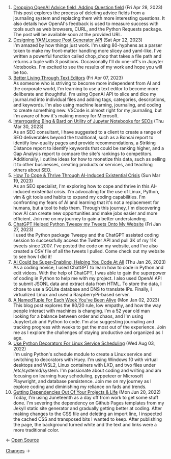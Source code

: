 <ol>
<li><a href="/blog/dropping-openai-advice-field-adding-question-field/">Dropping OpenAI Advice field, Adding Question field</a> (Fri Apr 28, 2023)
<br/>This post explores the process of deleting advice fields from a journaling system and replacing them with more interesting questions. It also details how OpenAI's feedback is used to measure success with tools such as web browsers, CURL, and the Python Requests package. The post will be available soon at the provided URL.</li>
<li><a href="/blog/designing-yamlesque-post-generator-api/">Designing YAMLesque Post Generator API</a> (Sat Apr 22, 2023)
<br/>I'm amazed by how things just work. I'm using 80-hyphens as a parser token to make my front-matter handling more slicey and yaml-like. I've written a powerful function called chop_chop that takes a file path and returns a tuple with 3 positions. Occasionally I'll do one-off's in Jupyter Notebooks. I'm excited to see the results of my work and hope you will be too.</li>
<li><a href="/blog/better-living-through-text-editors/">Better Living Through Text Editors</a> (Fri Apr 07, 2023)
<br/>As someone who is striving to become more independent from AI and the corporate world, I'm learning to use a text editor to become more deliberate and thoughtful. I'm using OpenAI API to slice and dice my journal.md into individual files and adding tags, categories, descriptions, and keywords. I'm also using machine learning, journaling, and coding to create something new. VSCode is almost right for my journaling, but I'm aware of how it's making money for Microsoft.</li>
<li><a href="/blog/interrogating-bing-bard-on-utility-of-jupyter-notebooks-for-seos/">Interrogating Bing & Bard on Utility of Jupyter Notebooks for SEOs</a> (Thu Mar 30, 2023)
<br/>As an SEO consultant, I have suggested to a client to create a range of SEO deliverables beyond the traditional, such as a Bonsai report to identify low-quality pages and provide recommendations, a Striking Distance report to identify keywords that could be ranking higher, and a Gap Analysis report to compare the site's rankings to competitors. Additionally, I outline ideas for how to monetize this data, such as selling it to other businesses, creating products or services, and teaching others about SEO.</li>
<li><a href="/blog/how-to-cope-thrive-through-ai-induced-existential-crisis/">How To Cope & Thrive Through AI-Induced Existential Crisis</a> (Sun Mar 19, 2023)
<br/>As an SEO specialist, I'm exploring how to cope and thrive in this AI-induced existential crisis. I'm advocating for the use of Linux, Python, vim & git tools and habits to expand my coding capabilities. I'm confronting my fears of AI and learning that it's not a replacement for humans, but a tool to help them. Through this journey, I'm discovering how AI can create new opportunities and make jobs easier and more efficient. Join me on my journey to gain a better understanding.</li>
<li><a href="/blog/chatgpt-helped-python-tweepy-my-tweets-onto-my-website/">ChatGPT Helped Python Tweepy my Tweets Onto My Website</a> (Fri Jan 27, 2023)
<br/>I used the Python package Tweepy and the ChatGPT assisted coding session to successfully access the Twitter API and pull 3K of my 11K tweets since 2007. I've posted the code on my website, and I've also created a CSV file of all the tweets I pulled. Come check out my website to see how I did it!</li>
<li><a href="/blog/ai-could-be-super-enabling-helping-you-code-at-all/">AI Could be Super-Enabling, Helping You Code At All</a> (Thu Jan 26, 2023)
<br/>As a coding novice, I used ChatGPT to learn how to code in Python and edit videos. With the help of ChatGPT, I was able to gain the superpower of coding in Python to help me with my project. I also used OpenAI API to submit JSONL data and extract data from HTML. To store the data, I chose to use a SQLite database and DNS to translate IPs. Finally, I virtualized Linux and used a RaspberryPi-based server.</li>
<li><a href="/blog/a-namedtuple-for-each-week-you-ve-been-alive/">A NamedTuple For Each Week You've Been Alive</a> (Mon Jan 02, 2023)
<br/>This blog post explores the 80/20 rule, low empathy, and how the way people interact with machines is changing. I'm a 52 year old man looking for a balance between order and chaos, and I'm using JupyterLab and Python to code. I'm also suggesting journaling and tracking progress with weeks to get the most out of the experience. Join me as I explore the challenges of staying productive and organized as I age.</li>
<li><a href="/blog/use-python-decorators-for-linux-service-scheduling/">Use Python Decorators For Linux Service Scheduling</a> (Wed Aug 03, 2022)
<br/>I'm using Python's schedule module to create a Linux service and switching to decorators with Huey. I'm using Windows 10 with virtual desktops and WSL2, Linux containers with LXD, and two files under /etc/systemd/system. I'm passionate about coding and writing and am focusing on learning huey scheduling, pyppeteer or Microsoft Playwright, and database persistence. Join me on my journey as I explore coding and diminishing my reliance on fads and trends.</li>
<li><a href="/blog/gutting-dependencies-out-of-your-projects-life/">Gutting Dependencies Out Of Your Projects & Life</a> (Mon Jun 20, 2022)
<br/>Today, I'm using Juneteenth as a day off from work to get some stuff done. I'm severing the dependency on Github Pages templates from my Jekyll static site generator and gradually getting better at coding. After making changes to the CSS file and deleting an import line, I inspected the cached CSS and transposed bits I wanted to keep. After publishing the page, the background turned white and the text and links were a more traditional color.</li>
</ol>
<div class="arrow-links"><div class="post-nav-prev"><span class="arrow">&larr;&nbsp;</span><a href="/open-source/">Open Source</a></div> &nbsp; <div class="post-nav-next"><a href="/change/">Changes</a><span class="arrow">&nbsp;&rarr;</span></div></div>